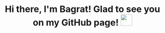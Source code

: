 <h1 align="center">Hi there, I'm Bagrat! Glad to see you on my GitHub page!
<img src="https://github.com/blackcater/blackcater/raw/main/images/Hi.gif" height="36"/></h1>

<!-- [![Top Langs](https://github-readme-stats.vercel.app/api/top-langs/?username=avan-es&layout=compact)](https://github.com/anuraghazra/github-readme-stats)

[![Anurag's GitHub stats](https://github-readme-stats.vercel.app/api?username=avan-es)](https://github.com/anuraghazra/github-readme-stats)


[![trophy](https://github-profile-trophy.vercel.app/?username=avan-es)](https://github.com/avan-es/github-profile-trophy)
--!>

<!--
**avan-es/avan-es** is a ✨ _special_ ✨ repository because its `README.md` (this file) appears on your GitHub profile.

Here are some ideas to get you started:

- 🔭 I’m currently working on ...
- 🌱 I’m currently learning ...
- 👯 I’m looking to collaborate on ...
- 🤔 I’m looking for help with ...
- 💬 Ask me about ...
- 📫 How to reach me: ...
- 😄 Pronouns: ...
- ⚡ Fun fact: ...
-->
